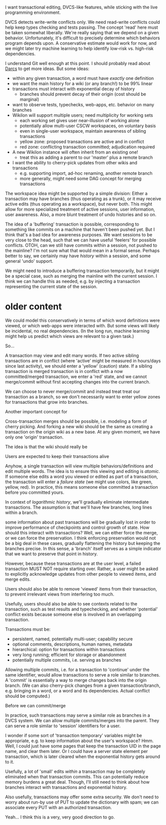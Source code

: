 I want transactional editing, DVCS-like features, while sticking with the live programming environment.

DVCS detects write-write conflicts only. We need read-write conflicts could help keep types checking and tests passing. The concept 'read' here must be taken somewhat liberally. We're really saying that we depend on a given behavior. Unfortunately, it's difficult to precisely determine which behaviors program depends upon. A conservative estimate would work for now, and we might later try machine learning to help identify low-risk vs. high-risk dependencies.

I understand Git well enough at this point. I should probably read about [Darcs](http://en.wikibooks.org/wiki/Understanding_Darcs) to get more ideas. But some ideas:

* within any given transaction, a word must have *exactly* one definition
* we want the main history for a wiki (or any branch!) to be 99% linear
* transactions must interact with exponential decay of history
  * branches should prevent decay of their origin (cost should be marginal)
* want to observe tests, typechecks, web-apps, etc. behavior on many branches
* Wikilon will support multiple users; need multiplicity for working sets
  * each working set gives user near-illusion of working alone
  * potentially allow multi-user CSCW workspaces, on voluntary basis
  * even in single-user workspace, maintain awareness of sibling transactions
  *   yellow zone: proposed transactions are active and in conflict
  *   red zone: conflicting transaction committed; adjudication required
* A new Wikilon instance will often inherit from an existing one!
  * treat this as adding a parent to our 'master' plus a remote branch
* I want the ability to cherry-pick updates from other wikis and transactions
  * e.g. supporting import, ad-hoc renaming, another remote branch
  * more generally, might need some DAG concept for merging transactions

The workspace idea might be supported by a simple division: Either a transaction may have branches (thus operating as a trunk), or it may receive active edits (thus operating as a workspace), but never both. This might allow for more specialized treatment of active sessions, user information, user awareness. Also, a more blunt treatment of undo histories and so on.

The idea of a 'buffering' transaction is possible, corresponding to something like commits on a machine that haven't been pushed yet. But I think that's a bad idea for awareness purposes. We want sessions to be very close to the head, such that we can have useful 'feelers' for possible conflicts. OTOH, can we still have commits within a session, not pushed to the mainline? I'm not sure what that would mean in a formal sense. Perhaps better to say, we certainly may have *history* within a session, and some general 'undo' support. 

We might need to introduce a buffering transaction temporarily, but it might be a special case, such as merging the mainline with the current session. I think we can handle this as needed, e.g. by injecting a transaction representing the current state of the session.


older content
===================


We could model this conservatively in terms of which word definitions were viewed, or which web-apps were interacted with. But some views will likely be incidental, no real dependencies. (In the long run, machine learning might help us predict which views are relevant to a given task.)

So...

A transaction may view and edit many words. If two active sibling transactions are in conflict (where 'active' might be measured in hours/days since last activity), we should enter a 'yellow' (caution) state. If a sibling transaction is merged transaction is in conflict with a now committed/merged transaction, we enter a 'red' state, and we cannot merge/commit without first accepting changes into the current branch. 

We can choose to never merge/commit and instead treat treat our transaction as a branch, so we don't necessarily want to enter yellow zones for transactions that grow into branches.

Another important concept for






Cross-transaction merges should be possible, i.e. modeling a form of cherry picking. And forking a new wiki should be the same as creating a transaction on the origin wiki as a new base. At any given moment, we have only one 'origin' transaction. 

The idea is that the wiki should really be 

 Users are expected to keep their transactions alive

Anyhow, a single transaction will view multiple behaviors/definitions and edit multiple words. The idea is to ensure this viewing and editing is *atomic*. If someone else edits a word you viewed or edited as part of a transaction, the transaction will enter a *failure state* (we might use colors, like green, yellow, red). In practice, this means someone else committed a transaction before you committed yours.

In context of *logarithmic history*, we'll gradually eliminate intermediate transactions. The assumption is that we'll have few branches, long lines within a branch.

some information about past transactions will be gradually lost in order to improve performance of checkpoints and control growth of state. How should this interact with transactions? Well, we can either force the merge, or we can force the preservation. I think enforcing preservation would not be a big deal in these cases, gradually flattening the history but keeping the branches precise. In this sense, a 'branch' itself serves as a simple indicator that we want to preserve that point in history.





However, because these transactions are at the user level, a failed transaction MUST NOT require starting over. Rather, a user might be asked to explicitly acknowledge updates from other people to viewed items, and merge edits.

Users should also be able to remove 'viewed' items from their transaction, to prevent irrelevant views from interfering too much.

Usefully, users should also be able to see contexts related to the transaction, such as test results and typechecking, and whether 'potential' conflict exists because someone else is involved in an overlapping transaction.

Transactions must be:

* persistent, named, potentially multi-user; capability secure
* optional comments, descriptions, human names, metadata
* hierarchical: option for transactions within transactions
* very long running; efficient for storage or abandonment
* potentially multiple commits, i.e. serving as branches

Allowing multiple commits, i.e. for a transaction to 'continue' under the same identifier, would allow transactions to serve a role similar to branches. A 'commit' is essentially a way to merge changes back into the origin branch. (We can also cherry-pick changes from a given transaction/branch, e.g. bringing in a word, or a word and its dependencies. Actual conflict should be computed.)

Before we can commit/merge



In practice, such transactions may serve a similar role as branches in a DVCS system. We can allow multiple commits/merges into the parent. They can serve a role similar to 'session' identifiers for a user. 

I wonder if some sort of 'transaction temporary' variables might be appropriate, e.g. to keep information about the user's workspace? Hmm. Well, I could just have some pages that keep the transaction UID in the page name, and clear them later. Or I could have a server state element per transaction, which is later cleared when the exponential history gets around to it.

Usefully, a lot of 'small' edits *within* a transaction may be completely eliminated when that transaction commits. This can potentially reduce memory burdens a great deal. Though, I'll still need to think about how branches interact with transactions and exponential history.

Also usefully, transactions may offer some extra security. We don't need to worry about run-by use of PUT to update the dictionary with spam; we can associate every PUT with an authorized transaction.

Yeah... I think this is a very, very good direction to go.
